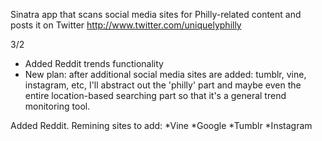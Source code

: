 Sinatra app that scans social media sites for Philly-related content and posts it on Twitter
http://www.twitter.com/uniquelyphilly

3/2
 * Added Reddit trends functionality
 * New plan: after additional social media sites are added: tumblr, vine, instagram, etc, I'll abstract out the 'philly' part and maybe even the entire location-based searching part so that it's a general trend monitoring tool.

Added Reddit. Remining sites to add:
  *Vine
  *Google
  *Tumblr
  *Instagram
